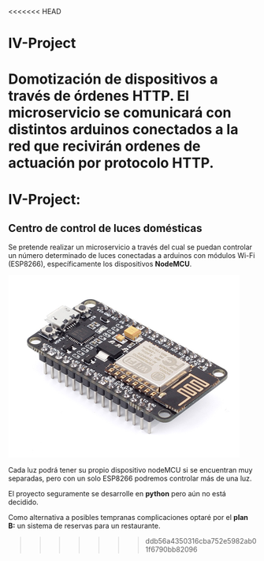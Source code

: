 <<<<<<< HEAD
# IV-Project
Domotización de dispositivos a través de órdenes HTTP.
El microservicio se comunicará con distintos arduinos conectados a la red que recivirán ordenes de actuación por protocolo HTTP.
=======
# IV-Project:
## Centro de control de luces domésticas

Se pretende realizar un microservicio a través del cual se puedan controlar un número determinado de luces conectadas a arduinos con módulos Wi-Fi (ESP8266), específicamente los dispositivos **NodeMCU**.

![NodeMCU](images/nodeMCU.png)

Cada luz podrá tener su propio dispositivo nodeMCU si se encuentran muy separadas, pero con un solo ESP8266 podremos controlar más de una luz.

El proyecto seguramente se desarrolle en **python** pero aún no está decidido.

Como alternativa a posibles tempranas complicaciones optaré por el **plan B:** un sistema de reservas para un restaurante.
>>>>>>> ddb56a4350316cba752e5982ab01f6790bb82096
